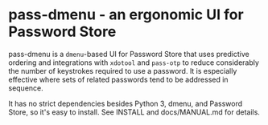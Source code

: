 # pass-dmenu - an ergonomic UI for Password Store

pass-dmenu is a `dmenu`-based UI for Password Store that uses predictive ordering and integrations with `xdotool` and `pass-otp` to reduce considerably the number of keystrokes required to use a password.
It is especially effective where sets of related passwords tend to be addressed in sequence.

It has no strict dependencies besides Python 3, dmenu, and Password Store, so it's easy to install.
See INSTALL and docs/MANUAL.md for details.
